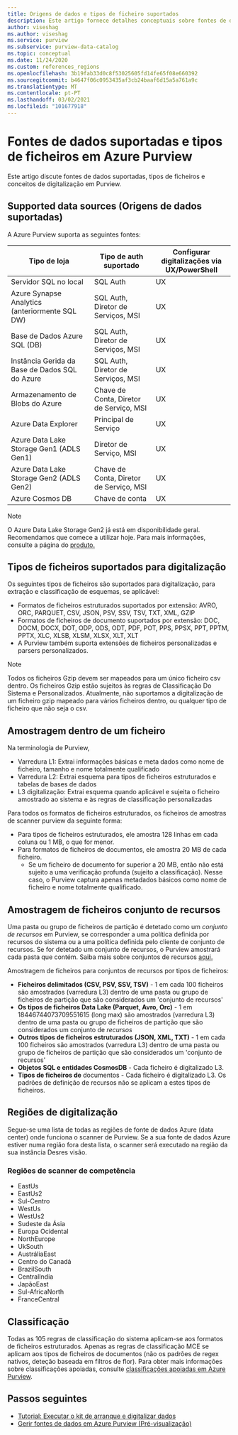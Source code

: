 ```yaml
---
title: Origens de dados e tipos de ficheiro suportados
description: Este artigo fornece detalhes conceptuais sobre fontes de dados suportadas e tipos de ficheiros em Purview.
author: viseshag
ms.author: viseshag
ms.service: purview
ms.subservice: purview-data-catalog
ms.topic: conceptual
ms.date: 11/24/2020
ms.custom: references_regions
ms.openlocfilehash: 3b19fab33d0c8f53025605fd14fe65f08e660392
ms.sourcegitcommit: b4647f06c0953435af3cb24baaf6d15a5a761a9c
ms.translationtype: MT
ms.contentlocale: pt-PT
ms.lasthandoff: 03/02/2021
ms.locfileid: "101677918"
---
```

# <a name="supported-data-sources-and-file-types-in-azure-purview"></a>Fontes de dados suportadas e tipos de ficheiros em Azure Purview

Este artigo discute fontes de dados suportadas, tipos de ficheiros e conceitos de digitalização em Purview.

## <a name="supported-data-sources"></a>Supported data sources (Origens de dados suportadas)

A Azure Purview suporta as seguintes fontes:

| Tipo de loja | Tipo de auth suportado | Configurar digitalizações via UX/PowerShell |
| ---------- | ------------------- | ------------------------------ |
| Servidor SQL no local                   | SQL Auth                        | UX                                |
| Azure Synapse Analytics (anteriormente SQL DW)            | SQL Auth, Diretor de Serviços, MSI               | UX                             |
| Base de Dados Azure SQL (DB)                  | SQL Auth, Diretor de Serviços, MSI               | UX |
| Instância Gerida da Base de Dados SQL do Azure      | SQL Auth, Diretor de Serviços, MSI               | UX    |
| Armazenamento de Blobs do Azure                       | Chave de Conta, Diretor de Serviço, MSI | UX            |
| Azure Data Explorer                      | Principal de Serviço                              | UX            |
| Azure Data Lake Storage Gen1 (ADLS Gen1) | Diretor de Serviço, MSI                              | UX            |
| Azure Data Lake Storage Gen2 (ADLS Gen2) | Chave de Conta, Diretor de Serviço, MSI            | UX            |
| Azure Cosmos DB                          | Chave de conta                                    | UX            |


> [!Note]
> O Azure Data Lake Storage Gen2 já está em disponibilidade geral. Recomendamos que comece a utilizar hoje. Para mais informações, consulte a página do [produto.](https://azure.microsoft.com/en-us/services/storage/data-lake-storage/)

## <a name="file-types-supported-for-scanning"></a>Tipos de ficheiros suportados para digitalização

Os seguintes tipos de ficheiros são suportados para digitalização, para extração e classificação de esquemas, se aplicável:

- Formatos de ficheiros estruturados suportados por extensão: AVRO, ORC, PARQUET, CSV, JSON, PSV, SSV, TSV, TXT, XML, GZIP
- Formatos de ficheiros de documento suportados por extensão: DOC, DOCM, DOCX, DOT, ODP, ODS, ODT, PDF, POT, PPS, PPSX, PPT, PPTM, PPTX, XLC, XLSB, XLSM, XLSX, XLT, XLT
- A Purview também suporta extensões de ficheiros personalizadas e parsers personalizados.
 
> [!Note]
> Todos os ficheiros Gzip devem ser mapeados para um único ficheiro csv dentro. Os ficheiros Gzip estão sujeitos às regras de Classificação Do Sistema e Personalizados. Atualmente, não suportamos a digitalização de um ficheiro gzip mapeado para vários ficheiros dentro, ou qualquer tipo de ficheiro que não seja o csv. 

## <a name="sampling-within-a-file"></a>Amostragem dentro de um ficheiro

Na terminologia de Purview,
- Varredura L1: Extrai informações básicas e meta dados como nome de ficheiro, tamanho e nome totalmente qualificado
- Varredura L2: Extrai esquema para tipos de ficheiros estruturados e tabelas de bases de dados
- L3 digitalização: Extrai esquema quando aplicável e sujeita o ficheiro amostrado ao sistema e às regras de classificação personalizadas

Para todos os formatos de ficheiros estruturados, os ficheiros de amostras de scanner purview da seguinte forma:

- Para tipos de ficheiros estruturados, ele amostra 128 linhas em cada coluna ou 1 MB, o que for menor.
- Para formatos de ficheiros de documentos, ele amostra 20 MB de cada ficheiro.
    - Se um ficheiro de documento for superior a 20 MB, então não está sujeito a uma verificação profunda (sujeito a classificação). Nesse caso, o Purview captura apenas metadados básicos como nome de ficheiro e nome totalmente qualificado.

## <a name="resource-set-file-sampling"></a>Amostragem de ficheiros conjunto de recursos

Uma pasta ou grupo de ficheiros de partição é detetado como um *conjunto de recursos* em Purview, se corresponder a uma política definida por recursos do sistema ou a uma política definida pelo cliente de conjunto de recursos. Se for detetado um conjunto de recursos, o Purview amostrará cada pasta que contém. Saiba mais sobre conjuntos de recursos [aqui.](concept-resource-sets.md)

Amostragem de ficheiros para conjuntos de recursos por tipos de ficheiros:

- **Ficheiros delimitados (CSV, PSV, SSV, TSV)** - 1 em cada 100 ficheiros são amostrados (varredura L3) dentro de uma pasta ou grupo de ficheiros de partição que são considerados um 'conjunto de recursos'
- **Os tipos de ficheiros Data Lake (Parquet, Avro, Orc)** - 1 em 18446744073709551615 (long max) são amostrados (varredura L3) dentro de uma pasta ou grupo de ficheiros de partição que são considerados um conjunto de *recursos*
- **Outros tipos de ficheiros estruturados (JSON, XML, TXT)** - 1 em cada 100 ficheiros são amostrados (varredura L3) dentro de uma pasta ou grupo de ficheiros de partição que são considerados um 'conjunto de recursos'
- **Objetos SQL e entidades CosmosDB** - Cada ficheiro é digitalizado L3.
- **Tipos de ficheiros de** documentos - Cada ficheiro é digitalizado L3. Os padrões de definição de recursos não se aplicam a estes tipos de ficheiros.

## <a name="scan-regions"></a>Regiões de digitalização
Segue-se uma lista de todas as regiões de fonte de dados Azure (data center) onde funciona o scanner de Purview. Se a sua fonte de dados Azure estiver numa região fora desta lista, o scanner será executado na região da sua instância Desres visão.
 
### <a name="purview-scanner-regions"></a>Regiões de scanner de competência

- EastUs
- EastUs2 
- Sul-Centro
- WestUs
- WestUs2
- Sudeste da Ásia
- Europa Ocidental
- NorthEurope
- UkSouth
- AustráliaEast
- Centro do Canadá
- BrazilSouth
- CentralIndia
- JapãoEast
- Sul-AfricaNorth
- FranceCentral

## <a name="classification"></a>Classificação

Todas as 105 regras de classificação do sistema aplicam-se aos formatos de ficheiros estruturados. Apenas as regras de classificação MCE se aplicam aos tipos de ficheiros de documentos (não os padrões de regex nativos, deteção baseada em filtros de flor). Para obter mais informações sobre classificações apoiadas, consulte [classificações apoiadas em Azure Purview](supported-classifications.md).

## <a name="next-steps"></a>Passos seguintes

- [Tutorial: Executar o kit de arranque e digitalizar dados](tutorial-scan-data.md)
- [Gerir fontes de dados em Azure Purview (Pré-visualização)](manage-data-sources.md)